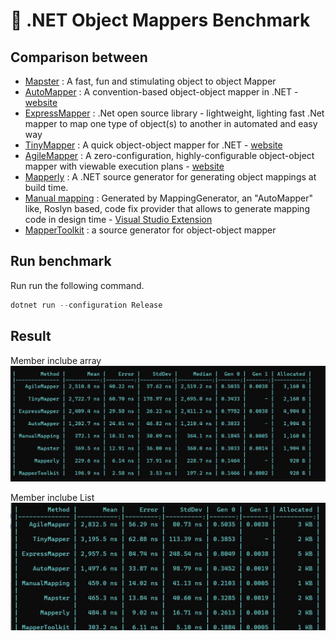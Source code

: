 ﻿# 🥇 .NET Object Mappers Benchmark 

## Comparison between
- [Mapster](https://github.com/MapsterMapper/Mapster) : A fast, fun and stimulating object to object Mapper
- [AutoMapper](https://github.com/AutoMapper/AutoMapper) : A convention-based object-object mapper in .NET - [website](http://automapper.org/)
- [ExpressMapper](https://github.com/fluentsprings/ExpressMapper) : .Net open source library - lightweight, lighting fast .Net mapper to map one type of object(s) to another in automated and easy way
- [TinyMapper](https://github.com/TinyMapper/TinyMapper) : A quick object-object mapper for .NET - [website](http://tinymapper.net/)
- [AgileMapper](https://github.com/agileobjects/AgileMapper) : A zero-configuration, highly-configurable object-object mapper with viewable execution plans - [website](http://expressmapper.org/)
- [Mapperly](https://github.com/riok/Mapperly) : A .NET source generator for generating object mappings at build time.
- [Manual mapping](https://github.com/cezarypiatek/MappingGenerator) : Generated by MappingGenerator, an "AutoMapper" like, Roslyn based, code fix provider that allows to generate mapping code in design time - [Visual Studio Extension](https://marketplace.visualstudio.com/items?itemName=54748ff9-45fc-43c2-8ec5-cf7912bc3b84.mappinggenerator)
- [MapperToolkit](https://github.com/GaoNian-NET/MapperToolkit) : a source generator for object-object mapper
## Run benchmark
Run run the following command.
```c#
dotnet run --configuration Release
```

## Result
Member inclube array
![Benchmark](benchmark.jpg)

Member inclube List
![Benchmark](benchmark2.jpg)